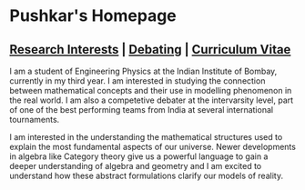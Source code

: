 # Pushkar's Homepage    

## [Research Interests](Science.md)    |  [Debating](debate.md)    |     [Curriculum Vitae](PushkarMohileCV.pdf)

I am a student of Engineering Physics at the Indian Institute of Bombay, currently in my third year. I am interested in studying the connection between mathematical concepts and their use in modelling phenomenon in the real world.  I am also a competetive debater at the intervarsity level, part of one of the best performing teams from India at several international tournaments.   

I am interested in the understanding the mathematical structures used to explain the most fundamental aspects of our universe. Newer developments in algebra like Category theory give us a powerful language to gain a deeper understanding of algebra and geometry and I am excited to understand how these abstract formulations clarify our models of reality.  
